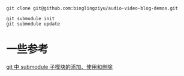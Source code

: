 
# 

```shell script
git clone git@github.com:binglingziyu/audio-video-blog-demos.git

git submodule init
git submodule update
```



# 一些参考

[git 中 submodule 子模块的添加、使用和删除](https://blog.csdn.net/guotianqing/article/details/82391665)
